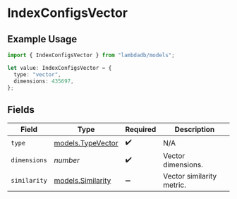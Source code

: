 # IndexConfigsVector

## Example Usage

```typescript
import { IndexConfigsVector } from "lambdadb/models";

let value: IndexConfigsVector = {
  type: "vector",
  dimensions: 435697,
};
```

## Fields

| Field                                        | Type                                         | Required                                     | Description                                  |
| -------------------------------------------- | -------------------------------------------- | -------------------------------------------- | -------------------------------------------- |
| `type`                                       | [models.TypeVector](../models/typevector.md) | :heavy_check_mark:                           | N/A                                          |
| `dimensions`                                 | *number*                                     | :heavy_check_mark:                           | Vector dimensions.                           |
| `similarity`                                 | [models.Similarity](../models/similarity.md) | :heavy_minus_sign:                           | Vector similarity metric.                    |